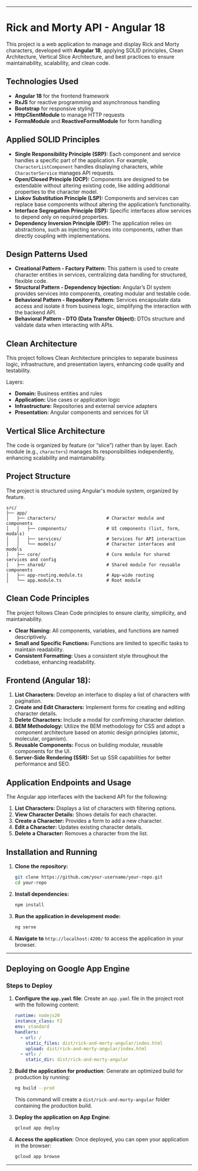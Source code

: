 
---

# Rick and Morty API - Angular 18

This project is a web application to manage and display Rick and Morty characters, developed with **Angular 18**, applying SOLID principles, Clean Architecture, Vertical Slice Architecture, and best practices to ensure maintainability, scalability, and clean code.

## Technologies Used

- **Angular 18** for the frontend framework
- **RxJS** for reactive programming and asynchronous handling
- **Bootstrap** for responsive styling
- **HttpClientModule** to manage HTTP requests
- **FormsModule** and **ReactiveFormsModule** for form handling

## Applied SOLID Principles

- **Single Responsibility Principle (SRP):** Each component and service handles a specific part of the application. For example, `CharacterListComponent` handles displaying characters, while `CharacterService` manages API requests.
- **Open/Closed Principle (OCP):** Components are designed to be extendable without altering existing code, like adding additional properties to the character model.
- **Liskov Substitution Principle (LSP):** Components and services can replace base components without altering the application’s functionality.
- **Interface Segregation Principle (ISP):** Specific interfaces allow services to depend only on required properties.
- **Dependency Inversion Principle (DIP):** The application relies on abstractions, such as injecting services into components, rather than directly coupling with implementations.

## Design Patterns Used

- **Creational Pattern - Factory Pattern:** This pattern is used to create character entities in services, centralizing data handling for structured, flexible code.
- **Structural Pattern - Dependency Injection:** Angular’s DI system provides services into components, creating modular and testable code.
- **Behavioral Pattern - Repository Pattern:** Services encapsulate data access and isolate it from business logic, simplifying the interaction with the backend API.
- **Behavioral Pattern - DTO (Data Transfer Object):** DTOs structure and validate data when interacting with APIs.

## Clean Architecture

This project follows Clean Architecture principles to separate business logic, infrastructure, and presentation layers, enhancing code quality and testability. 

Layers:
- **Domain:** Business entities and rules
- **Application:** Use cases or application logic
- **Infrastructure:** Repositories and external service adapters
- **Presentation:** Angular components and services for UI

## Vertical Slice Architecture

The code is organized by feature (or “slice”) rather than by layer. Each module (e.g., `characters`) manages its responsibilities independently, enhancing scalability and maintainability.

## Project Structure

The project is structured using Angular's module system, organized by feature.

```plaintext
src/
├── app/
│   ├── characters/                   # Character module and components
│   │   ├── components/               # UI components (list, form, modals)
│   │   ├── services/                 # Services for API interaction
│   │   └── models/                   # Character interfaces and models
│   ├── core/                         # Core module for shared services and config
│   ├── shared/                       # Shared module for reusable components
│   ├── app-routing.module.ts         # App-wide routing
│   └── app.module.ts                 # Root module
```

## Clean Code Principles

The project follows Clean Code principles to ensure clarity, simplicity, and maintainability.

- **Clear Naming:** All components, variables, and functions are named descriptively.
- **Small and Specific Functions:** Functions are limited to specific tasks to maintain readability.
- **Consistent Formatting:** Uses a consistent style throughout the codebase, enhancing readability.

## **Frontend (Angular 18):**

1. **List Characters:** Develop an interface to display a list of characters with pagination.
2. **Create and Edit Characters:** Implement forms for creating and editing character details.
3. **Delete Characters:** Include a modal for confirming character deletion.
4. **BEM Methodology:** Utilize the BEM methodology for CSS and adopt a component architecture based on atomic design principles (atomic, molecular, organism).
5. **Reusable Components:** Focus on building modular, reusable components for the UI.
6. **Server-Side Rendering (SSR):** Set up SSR capabilities for better performance and SEO.

## Application Endpoints and Usage

The Angular app interfaces with the backend API for the following:

1. **List Characters:** Displays a list of characters with filtering options.
2. **View Character Details:** Shows details for each character.
3. **Create a Character:** Provides a form to add a new character.
4. **Edit a Character:** Updates existing character details.
5. **Delete a Character:** Removes a character from the list.

## Installation and Running

1. **Clone the repository:**

   ```bash
   git clone https://github.com/your-username/your-repo.git
   cd your-repo
   ```

2. **Install dependencies:**

   ```bash
   npm install
   ```

3. **Run the application in development mode:**

   ```bash
   ng serve
   ```

4. **Navigate to** `http://localhost:4200/` to access the application in your browser.

---

## Deploying on Google App Engine

### Steps to Deploy

1. **Configure the `app.yaml` file**: Create an `app.yaml` file in the project root with the following content:

   ```yaml
   runtime: nodejs20
   instance_class: F2
   env: standard
   handlers:
     - url: /
       static_files: dist/rick-and-morty-angular/index.html
       upload: dist/rick-and-morty-angular/index.html
     - url: /
       static_dir: dist/rick-and-morty-angular
   ```

2. **Build the application for production**: Generate an optimized build for production by running:

   ```bash
   ng build --prod
   ```

   This command will create a `dist/rick-and-morty-angular` folder containing the production build.

3. **Deploy the application on App Engine**:

   ```bash
   gcloud app deploy
   ```

4. **Access the application**: Once deployed, you can open your application in the browser:

   ```bash
   gcloud app browse
   ```

---
